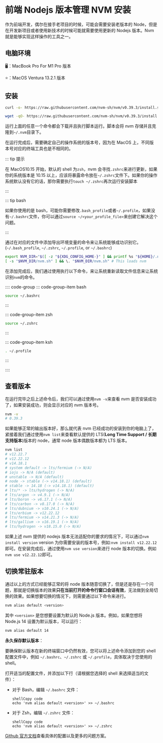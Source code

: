 # 前端 Nodejs 版本管理 NVM 安装

作为前端开发，偶尔在接手老项目的时候，可能会需要安装老版本的 Node，但是在开发新项目或者使用新技术的时候可能就需要使用更新的 Nodejs 版本。Nvm 就是能够实现这样操作的工具之一。

## 电脑环境

🖥：MacBook Pro For M1 Pro 版本

⭐️：MacOS Ventura 13.2.1 版本

## 安装

```sh
curl -o- https://raw.githubusercontent.com/nvm-sh/nvm/v0.39.3/install.sh | bash
```

```sh
wget -qO- https://raw.githubusercontent.com/nvm-sh/nvm/v0.39.3/install.sh | bash
```

运行上面的任意一个命令都会下载并且执行脚本运行。脚本会将 nvm 存储并且克隆到`~/.nvm`目录下。

在运行完成后，需要确定自己的操作系统的版本号，因为在 MacOS 上，不同版本号对应的终端工具也是不相同的。

::: tip 提示

在 MacOS10.15 开始，默认的 shell 为`zsh`，nvm 会寻找`.zshrc`来进行更新，如果你的系统版本是 10.15 以上，应该将暴露命令放在`~/.zshrc`文件下。如果你的操作系统默认没有它的话，那你需要执行`touch ~/.zshrc`再次运行安装脚本

:::

::: tip bash

如果你使用的是 bash，可能你需要修改`.bash_profile`或者`~/.profile`，如果没有`~/.bashrc`文件，你可以通过`source ~/<your_profile_file>`来创建它解决这个问题。

:::

通过在对应的文件中添加导出环境变量的命令来让系统能够成功识别它。(`~/.bash_profile`, `~/.zshrc`, `~/.profile`, or `~/.bashrc`)

```sh
export NVM_DIR="$([ -z "${XDG_CONFIG_HOME-}" ] && printf %s "${HOME}/.nvm" || printf %s "${XDG_CONFIG_HOME}/nvm")"
[ -s "$NVM_DIR/nvm.sh" ] && \. "$NVM_DIR/nvm.sh" # This loads nvm
```

在添加完成后，我们通过使用执行以下命令，来让系统重新读取文件信息来让系统识别`nvm`的命令。

:::: code-group
::: code-group-item bash

```sh
source ~/.bashrc
```

:::

::: code-group-item zsh

```sh
source ~/.zshrc
```

:::

::: code-group-item ksh

```sh
. ~/.profile
```

:::

::::

## 查看版本

在运行完毕之后上述命令后，我们可以通过使用`nvm -v`来查看 nvm 是否安装成功了，如果安装成功，则会显示对应的 nvm 版本号。

```sh
nvm -v
# 0.39.3
```

如果能够正常的输出版本好，那么就代表 nvm 已经成功的安装到你的电脑上了，紧接着我们通过使用`nvm list`来查看默认提供的 LTS(**Long Time Support / 长期支持版本**)版本的 node，通常 node 版本偶数版本都为 LTS 版本。

```sh
nvm list
# v12.22.7
# v12.22.12
# v14.18.1
# system default -> lts/fermium (-> N/A)
# iojs -> N/A (default)
# unstable -> N/A (default)
# node -> stable (-> v14.18.1) (default)
# stable -> 14.18 (-> v14.18.1) (default)
# lts/* -> lts/hydrogen (-> N/A)
# lts/argon -> v4.9.1 (-> N/A)
# lts/boron -> v6.17.1 (-> N/A)
# lts/carbon -> v8.17.0 (-> N/A)
# lts/dubnium -> v10.24.1 (-> N/A)
# lts/erbium -> v12.22.12
# lts/fermium -> v14.21.3 (-> N/A)
# lts/gallium -> v16.19.1 (-> N/A)
# lts/hydrogen -> v18.15.0 (-> N/A)
```

如果上述 nvm 提供的 nodejs 版本无法适配你的要求的情况下，可以通过`nvm install version` version 为你需要安装的版本号，例如:`nvm install v12.22.12`即可。在安装完成后，通过使用`nvm use version`来进行 node 版本的切换。例如`nvm use v12.22.12`即可。

## 切换常驻版本

通过以上的方式已经能够正常的将 node 版本随意切换了，但是还是存在一个问题，那就是切换版本的效果**只在当前打开的命令行窗口会话有效**，无法做到全局切换的效果。如果想要切换的情况下，则需要通过以下命令来进行。

```sh
nvm alias default <version>
```

其中 `<version>` 是您想要设置为默认的 Node.js 版本。例如，如果您想将 Node.js 14 设置为默认版本，可以运行：

```sh
nvm alias default 14
```

**永久保存默认版本**：

要确保默认版本在新的终端窗口中仍然有效，您可以将上述命令添加到您的 shell 配置文件中，例如 `~/.bashrc`、`~/.zshrc` 或 `~/.profile`，具体取决于您使用的 shell。

打开适当的配置文件，并添加以下行（请根据您选择的 shell 来选择适当的文件）：

- 对于 Bash，编辑 `~/.bashrc` 文件：

  ```
  shellCopy code
  echo 'nvm alias default <version>' >> ~/.bashrc
  ```

- 对于 Zsh，编辑 `~/.zshrc` 文件：

  ```
  shellCopy code
  echo 'nvm alias default <version>' >> ~/.zshrc
  ```

[Github 官方文档](https://github.com/nvm-sh/nvm#troubleshooting-on-macos)查看具体的配置以及更多的问题方案。
